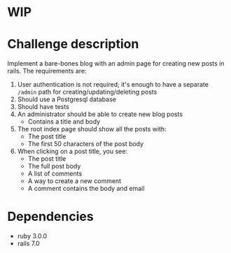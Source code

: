 # WIP

# Challenge description

Implement a bare-bones blog with an admin page for creating new posts in rails. The requirements are:
1. User authentication is not required; it's enough to have a separate `/admin` path for creating/updating/deleting posts
2. Should use a Postgresql database
3. Should have tests
4. An administrator should be able to create new blog posts
    - Contains a title and body
5. The root index page should show all the posts with:  
    - The post title
    - The first 50 characters of the post body
6. When clicking on a post title, you see:
    - The post title
    - The full post body
    - A list of comments
    - A way to create a new comment
    - A comment contains the body and email

# Dependencies
- ruby 3.0.0
- rails 7.0
